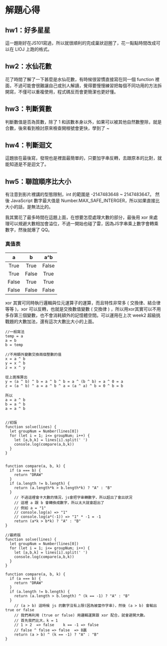 # 解題心得

## hw1：好多星星

這一題剛好在JS101寫過，所以就很順利的完成巢狀迴圈了，花一點點時間改成可以在 LIOJ 上跑的格式。

## hw2：水仙花數

花了時間了解了一下甚麼是水仙花數，有時候很習慣直接寫在同一個 function 裡面，不過可能會很難讓自己或別人解讀，覺得要慢慢練習把每個不同功用的方法拆開寫，不僅可以重複使用，程式碼反而會更簡潔也更好懂。

## hw3：判斷質數

判斷數值是否為質數，除了 1 和該數本身以外，如果可以被其他自然數整除，就是合數，後來看到檢討原來檢查開根號會更快，學到了 ~

## hw4：判斷迴文

這題放在最後寫，發現也是裡面最簡單的，只要加字串反轉，去跟原本的比對，就能知道是不是迴文了。

## hw5：聯誼順序比大小

有注意到影片裡講的型態限制，int 的範圍是 -2147483648 ~ 2147483647。
然後 JavaScript 數字最大值是 Number.MAX_SAFE_INTERGER，所以如果直接比大小的話，是無法比的。

我其實花了最多時間在這題上面，在想要怎麼處理大數的部分，最後用 xor 來處理可以規避大數相加會溢位，不過一開始也碰了雷，因為JS字串乘上數字會轉乘數字，然後就爆了 QQ。

### 真值表

|a|b|a^b|
|:----:|:----:|:----:|
|True|True|False|
|True|False|True|
|False|True|True|
|False|False|False|

 xor 其實可同時執行邏輯與位元運算子的運算，而且特性非常多 ( 交換律、結合律等等 )，xor 可以反轉，也就是交換數值變數 ( 交換律 ) ，所以用xor其實可以不用多存第三個變數，也不會消耗額外的記憶體空間。可以運用在上次 week2 超級挑戰題的大數加法，還有這次大數比大小的上面。

``` javascript=
//一般寫法
temp = a
a = b
b = temp

//不用額外變數交換兩個整數的值
x = a ^ b
y = x ^ b
z = x ^ y

從上面推算出
y = (a ^ b) ^ b = a ^ b ^ b = a ^ (b ^ b) = a ^ 0 = a
z = (a ^ b) ^ a = a ^ b ^ a = (a ^ a) ^ b = 0 ^ b = b

所以
a = a ^ b
b = a ^ b  
a = a ^ b


```

``` javascript=
//初版
function solve(lines) {
  let groupNum = Number(lines[0])
  for (let i = 1; i<= groupNum; i++) {
    let [a,b,k] = lines[i].split(' ')
    console.log(compare(a,b,k))
  }
}


function compare(a, b, k) {
  if (a === b) {
    return "DRAW"
  }
  if (a.length != b.length) {
    return (a.length*k > b.length*k) ? "A" : "B"
  }
    // 不過這裡會卡大數的情況，js會把字串轉數字，所以超出了會出狀況
    // 這裡 a 跟 b 會轉換成數字，所以太大就會超出了
    // 例如 a = "1"
    // console.log(a) => "1"
    // console.log(a*(-1)) => "1" * -1 = -1
    return (a*k > b*k) ? "A" : "B"
}

//最終版
function solve(lines) {
  let groupNum = Number(lines[0])
  for (let i = 1; i<= groupNum; i++) {
    let [a,b,k] = lines[i].split(' ')
    console.log(compare(a,b,k))
  }
}

function compare(a, b, k) {
  if (a === b) {
    return "DRAW"
  }
  if (a.length != b.length) {
    return (a.length > b.length) ^ (k == -1) ? "A" : "B"
  }
    // (a > b) 這時候 js 的數字沒有上限(因為被當作字串)，然後 (a > b) 會輸出 true or false
    // 我們再利用 (true or false) 用邏輯運算跟 xor 配合，就會避開大數。
    // 首先我們比大，k = 1
    // 1 > 2  => false    k == -1 => false
    // false ^ false => false  => B贏
    return (a > b) ^ (k == -1) ? "A" : "B"
}
```
